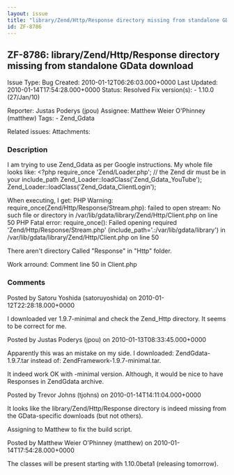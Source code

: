 ```yaml
---
layout: issue
title: "library/Zend/Http/Response directory missing from standalone GData download"
id: ZF-8786
---
```


ZF-8786: library/Zend/Http/Response directory missing from standalone GData download
------------------------------------------------------------------------------------

 Issue Type: Bug Created: 2010-01-12T06:26:03.000+0000 Last Updated: 2010-01-14T17:54:28.000+0000 Status: Resolved Fix version(s): - 1.10.0 (27/Jan/10)
 
 Reporter:  Justas Poderys (jpou)  Assignee:  Matthew Weier O'Phinney (matthew)  Tags: - Zend\_Gdata
 
 Related issues: 
 Attachments: 
### Description

I am trying to use Zend\_Gdata as per Google instructions. My whole file looks like: <?php require\_once 'Zend/Loader.php'; // the Zend dir must be in your include\_path Zend\_Loader::loadClass('Zend\_Gdata\_YouTube'); Zend\_Loader::loadClass('Zend\_Gdata\_ClientLogin');

When executing, I get: PHP Warning: require\_once(Zend/Http/Response/Stream.php): failed to open stream: No such file or directory in /var/lib/gdata/library/Zend/Http/Client.php on line 50 PHP Fatal error: require\_once(): Failed opening required 'Zend/Http/Response/Stream.php' (include\_path='.:/var/lib/gdata/library') in /var/lib/gdata/library/Zend/Http/Client.php on line 50

There aren't directory Called "Response" in "Http" folder.

Work arround: Comment line 50 in Client.php

 

 

### Comments

Posted by Satoru Yoshida (satoruyoshida) on 2010-01-12T22:28:18.000+0000

I downloaded ver 1.9.7-minimal and check the Zend\_Http directory. It seems to be correct for me.

 

 

Posted by Justas Poderys (jpou) on 2010-01-13T08:33:45.000+0000

Apparently this was an mistake on my side. I downloaded: ZendGdata-1.9.7.tar instead of: ZendFramework-1.9.7-minimal.tar.

It indeed work OK with -minimal version. Although, it would be nice to have Responses in ZendGdata archive.

 

 

Posted by Trevor Johns (tjohns) on 2010-01-14T14:11:04.000+0000

It looks like the library/Zend/Http/Response directory is indeed missing from the GData-specific downloads (but not others).

Assigning to Matthew to fix the build script.

 

 

Posted by Matthew Weier O'Phinney (matthew) on 2010-01-14T17:54:28.000+0000

The classes will be present starting with 1.10.0beta1 (releasing tomorrow).

 

 